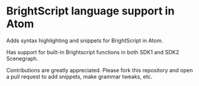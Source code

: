 # BrightScript language support in Atom

Adds syntax highlighting and snippets for BrightScript in Atom.

Has support for built-in Brightscript functions in both SDK1 and SDK2 Scenegraph.

Contributions are greatly appreciated. Please fork this repository and open a
pull request to add snippets, make grammar tweaks, etc.
